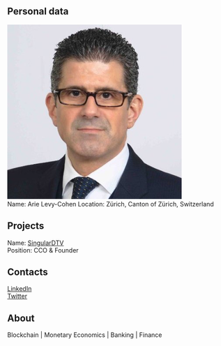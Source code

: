 ## Personal data
![Arie Levy-Cohen photo](../people/photo/arie_levy_cohen.jpg)  
Name: Arie Levy-Cohen 
Location: Zürich, Canton of Zürich, Switzerland
## Projects 
Name: [SingularDTV](../projects/singulardtv.md)  
Position: CCO & Founder
## Contacts
[LinkedIn](https://www.linkedin.com/in/arielevycohen)  
[Twitter](https://twitter.com/alevycohen)  
## About
Blockchain | Monetary Economics | Banking | Finance